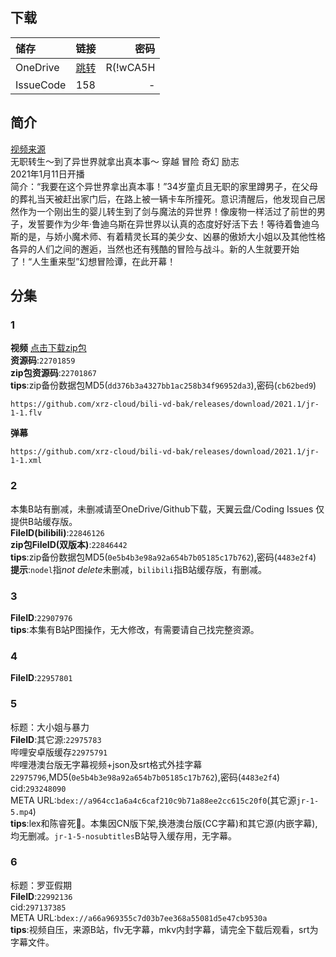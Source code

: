## 下载

储存 | 链接 | 密码
:----------- | :-----------: | -----------:
 OneDrive | [跳转](https://xrzcloud-my.sharepoint.com/:f:/g/personal/xrz_xrzyun_ml/EhuVhWhM95VFlp_8vyF3un4B7IcDeqbwtnG93KUtzViAEg?e=y7nMGg) | R(!wCA5H
 IssueCode | 158 | -

## 简介
[视频来源](https://www.bilibili.com/bangumi/media/md28231810/)  
无职转生～到了异世界就拿出真本事～ 穿越 冒险 奇幻 励志  
2021年1月11日开播  
简介：“我要在这个异世界拿出真本事！”34岁童贞且无职的家里蹲男子，在父母的葬礼当天被赶出家门后，在路上被一辆卡车所撞死。意识清醒后，他发现自己居然作为一个刚出生的婴儿转生到了剑与魔法的异世界！像废物一样活过了前世的男子，发誓要作为少年·鲁迪乌斯在异世界以认真的态度好好活下去！等待着鲁迪乌斯的是，与娇小魔术师、有着精灵长耳的美少女、凶暴的傲娇大小姐以及其他性格各异的人们之间的邂逅，当然也还有残酷的冒险与战斗。新的人生就要开始了！“人生重来型”幻想冒险谭，在此开幕！  
## 分集
### 1
**视频**   [点击下载zip包](https://github.com/xrz-cloud/bili-vd-bak/releases/download/2021.1/jr-1-1-MD5.dd376b3a4327bb1ac258b34f96952da3-cb62bed9.zip)  
**资源码**:`22701859`  
**zip包资源码**:`22701867`  
**tips**:zip备份数据包MD5(`dd376b3a4327bb1ac258b34f96952da3`),密码(`cb62bed9`)
```
https://github.com/xrz-cloud/bili-vd-bak/releases/download/2021.1/jr-1-1.flv
```
**弹幕**
```
https://github.com/xrz-cloud/bili-vd-bak/releases/download/2021.1/jr-1-1.xml
```
### 2
本集B站有删减，未删减请至OneDrive/Github下载，天翼云盘/Coding Issues 仅提供B站缓存版。  
**FileID(bilibili)**:`22846126`  
**zip包FileID(双版本)**:`22846442`  
**tips**:zip备份数据包MD5(`0e5b4b3e98a92a654b7b05185c17b762`),密码(`4483e2f4`)  
**提示**:`nodel`指*not delete*未删减，`bilibili`指B站缓存版，有删减。  
### 3
**FileID**:`22907976`  
**tips**:本集有B站P图操作，无大修改，有需要请自己找完整资源。  
### 4
**FileID**:`22957801`
### 5
标题：大小姐与暴力  
**FileID**:其它源:`22975783`  
哔哩安卓版缓存`22975791`  
哔哩港澳台版无字幕视频+json及srt格式外挂字幕`22975796`,MD5(`0e5b4b3e98a92a654b7b05185c17b762`),密码(`4483e2f4`)  
cid:`293248090`  
META URL:`bdex://a964cc1a6a4c6caf210c9b71a88ee2cc615c20f0`(其它源`jr-1-5.mp4`)  
**tips**:lex和陈睿死🐴。本集因CN版下架,换港澳台版(CC字幕)和其它源(内嵌字幕),均无删减。`jr-1-5-nosubtitles`B站导入缓存用，无字幕。  
### 6
标题：罗亚假期  
**FileID**:`22992136`  
cid:`297137385`  
META URL:`bdex://a66a969355c7d03b7ee368a55081d5e47cb9530a`  
**tips**:视频自压，来源B站，flv无字幕，mkv内封字幕，请完全下载后观看，srt为字幕文件。  